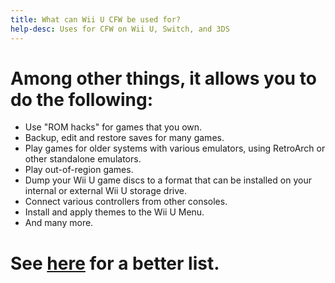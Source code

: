 ```yaml
---
title: What can Wii U CFW be used for?
help-desc: Uses for CFW on Wii U, Switch, and 3DS
---
```


# Among other things, it allows you to do the following:
- Use "ROM hacks" for games that you own.
- Backup, edit and restore saves for many games.
- Play games for older systems with various emulators, using RetroArch or other standalone emulators.
- Play out-of-region games.
- Dump your Wii U game discs to a format that can be installed on your internal or external Wii U storage drive.
- Connect various controllers from other consoles.
- Install and apply themes to the Wii U Menu.
- And many more.

# See [here](https://wiki.hacks.guide/wiki/Wii_U:Things_to_do) for a better list.

